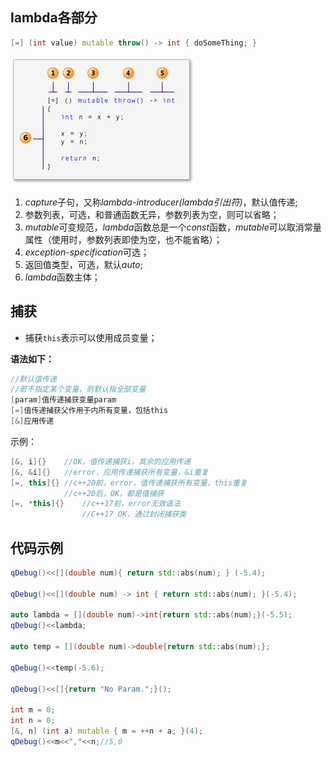 ## lambda各部分

```c++
[=] (int value) mutable throw() -> int { doSomeThing; }
```

![](lambda.png)

1. *capture*子句，又称*lambda-introducer(lambda引出符)*，默认值传递;
2. 参数列表，可选，和普通函数无异，参数列表为空，则可以省略；
3. *mutable*可变规范，*lambda*函数总是一个*const*函数，*mutable*可以取消常量属性（使用时，参数列表即使为空，也不能省略）；
4. *exception-specification*可选；
5. 返回值类型，可选，默认*auto*;
6. *lambda*函数主体；

## 捕获

- 捕获`this`表示可以使用成员变量；

**语法如下：**

```c++
//默认值传递
//若不指定某个变量，则默认指全部变量
[param]值传递捕获变量param
[=]值传递捕获父作用于内所有变量，包括this
[&]应用传递
```

示例：

```c++
[&, i]{}	//OK，值传递捕获i，其余的应用传递
[&, &i]{}	//error，应用传递捕获所有变量，&i重复
[=, this]{}	//c++20前，error，值传递捕获所有变量，this重复
			//c++20后，OK，都是值捕获
[=, *this]{}	//c++17前，error无效语法
				//C++17 OK，通过封闭捕获类
```

## 代码示例

```c++
qDebug()<<[](double num){ return std::abs(num); } (-5.4);

qDebug()<<[](double num) -> int { return std::abs(num); }(-5.4);

auto lambda = [](double num)->int{return std::abs(num);}(-5.5);
qDebug()<<lambda;

auto temp = [](double num)->double{return std::abs(num);};

qDebug()<<temp(-5.6);

qDebug()<<[]{return "No Param.";}();

int m = 0;
int n = 0;
[&, n] (int a) mutable { m = ++n + a; }(4);
qDebug()<<m<<","<<n;//5,0
```

